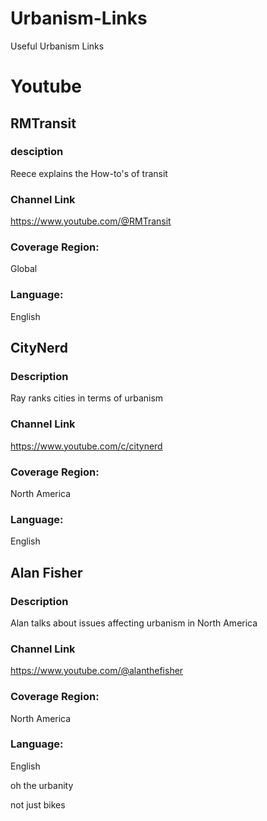 # Urbanism-Links
Useful Urbanism Links

# Youtube

## RMTransit

### desciption
Reece explains the How-to's of transit

### Channel Link
https://www.youtube.com/@RMTransit

### Coverage Region:
Global

### Language:
English

## CityNerd

### Description
Ray ranks cities in terms of urbanism

### Channel Link
https://www.youtube.com/c/citynerd

### Coverage Region:
North America

### Language:
English

## Alan Fisher

### Description 
Alan talks about issues affecting urbanism in North America

### Channel Link
https://www.youtube.com/@alanthefisher

### Coverage Region:
North America

### Language:
English

oh the urbanity

not just bikes


